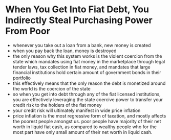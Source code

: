 # When You Get Into Fiat Debt, You Indirectly Steal Purchasing Power From Poor



* whenever you take out a loan from a bank, new money is created
* when you pay back the loan, money is destroyed
* the only reason why this system works is the violent coercion from the state which mandates using fiat money in the marketplace through legal tender laws, tax collection in  fiat money, and mandates that large financial institutions hold certain amount of government bonds in their portfolio
* this effectively means that the only reason the debt is monetized around the world is the coercion of the state
* so when you get into debt through any of the fiat licensed institutions, you are effectively leveraging the state coercive power to transfer your credit risk to the holders of the fiat money
* your credit risk will ultimately manifest in wide price inflation
* price inflation is the most regressive form of taxation, and mostly affects the poorest people amongst us. poor people have majority of their net worth in liquid fiat cash, as compared to wealthy people who for the most part have only small amount of their net worth in liquid cash.
